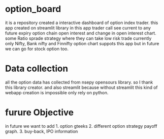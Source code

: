 # option_board
it is a repository created a interactive dashboard of option index trader. this app created on streamlit library 
in this app trader call see current to any future expiry option chain 
open interest and change in open interest chart.
some Ratio sprade strategy where they can take low risk trade
currently only Nifty, Bank nifty and Finnifty option chart suppots this app but in future we can go for stock option too.

# Data collection 
all the option data has collected from nsepy opensours library. so I thank this library creator. 
and also streamlit because without streamlit this kind of webapp creation is impossible only rely on python.
# furure Objective
in future we want to add 1. option gteeks 2. different option strategy payoff graph. 3. buy-back, IPO information 
